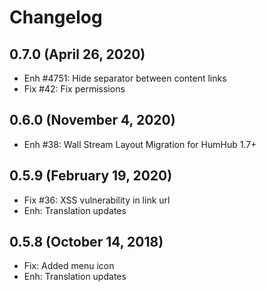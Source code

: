 Changelog
=========

0.7.0 (April 26, 2020)
------------------------
- Enh #4751: Hide separator between content links
- Fix #42: Fix permissions


0.6.0 (November 4, 2020)
------------------------
- Enh #38: Wall Stream Layout Migration for HumHub 1.7+ 


0.5.9 (February 19, 2020)
---------------------------
- Fix #36: XSS vulnerability in link url 
- Enh: Translation updates


0.5.8 (October 14, 2018)
---------------------------
- Fix: Added menu icon
- Enh: Translation updates

